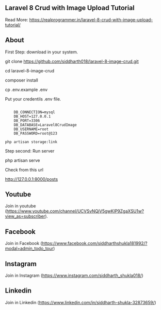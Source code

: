 ## Laravel 8 Crud with Image Upload Tutorial

Read More: https://realprogrammer.in/laravel-8-crud-with-image-upload-tutorial/

## About

First Step: download in your system.

git clone https://github.com/siddharth018/laravel-8-image-crud.git

cd laravel-8-image-crud

composer install

cp .env.example .env

Put your credentils .env file.

```.env

    DB_CONNECTION=mysql
    DB_HOST=127.0.0.1
    DB_PORT=3306
    DB_DATABASE=Laravel8CrudImage
    DB_USERNAME=root
    DB_PASSWORD=root@123
```
``` Run Server
php artisan storage:link
```

Step second: Run server

php artisan serve

Check from this url

http://127.0.0.1:8000/posts

## Youtube
Join in youtube
(https://www.youtube.com/channel/UCVSvNQjV5gwKIP9ZgaXSU1w?view_as=subscriber).

## Facebook
Join in Facebook
(https://www.facebook.com/siddharthshukla181992/?modal=admin_todo_tour)

## Instagram
Join in Instagram
(https://www.instagram.com/siddharth_shukla018/)

## Linkedin
Join in Linkedin
(https://www.linkedin.com/in/siddharth-shukla-32873659/)
